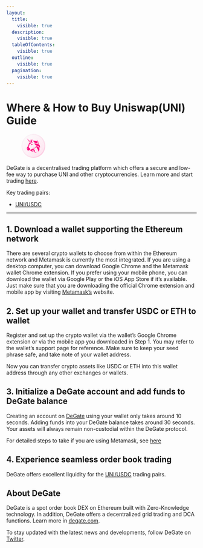 ```yaml
---
layout:
  title:
    visible: true
  description:
    visible: true
  tableOfContents:
    visible: true
  outline:
    visible: true
  pagination:
    visible: true
---
```


# Where & How to Buy Uniswap(UNI) Guide

<figure><img src="../.gitbook/assets/uni_0x1f9840a85d5af5bf1d1762f925bdaddc4201f984.png" alt="UNI" width="64" style="border-radius: 50%;"><figcaption></figcaption></figure>

DeGate is a decentralised trading platform which offers a secure and low-fee way to purchase UNI and other cryptocurrencies. Learn more and start trading [here](https://app.degate.com/trade/USDC/0x1f9840a85d5af5bf1d1762f925bdaddc4201f984?utm_source=howtobuy).&#x20;

Key trading pairs:

* [UNI/USDC](https://app.degate.com/trade/USDC/0x1f9840a85d5af5bf1d1762f925bdaddc4201f984?utm_source=howtobuy)

***

## 1. Download a wallet supporting the Ethereum network

There are several crypto wallets to choose from within the Ethereum network and Metamask is currently the most integrated. If you are using a desktop computer, you can download Google Chrome and the Metamask wallet Chrome extension. If you prefer using your mobile phone, you can download the wallet via Google Play or the iOS App Store if it’s available. Just make sure that you are downloading the official Chrome extension and mobile app by visiting [Metamask’s](https://metamask.io/) website.

## 2. Set up your wallet and transfer USDC or ETH to wallet

Register and set up the crypto wallet via the wallet’s Google Chrome extension or via the mobile app you downloaded in Step 1. You may refer to the wallet’s support page for reference. Make sure to keep your seed phrase safe, and take note of your wallet address.&#x20;

Now you can transfer crypto assets like USDC or ETH into this wallet address through any other exchanges or wallets.

## 3. Initialize a DeGate account and add funds to DeGate balance

Creating an account on [DeGate](https://app.degate.com/?utm_source=UNI_howtobuy) using your wallet only takes around 10 seconds. Adding funds into your DeGate balance takes around 30 seconds. Your assets will always remain non-custodial within the DeGate protocol.

For detailed steps to take if you are using Metamask, see [here](https://docs.degate.com/v/product_en/main-features/wallet-connectivity/metamask)

## 4. Experience seamless order book trading

DeGate offers excellent liquidity for the [UNI/USDC](https://app.degate.com/trade/USDC/0x1f9840a85d5af5bf1d1762f925bdaddc4201f984?utm_source=howtobuy) trading pairs.&#x20;

## About DeGate

DeGate is a spot order book DEX on Ethereum built with Zero-Knowledge technology. In addition, DeGate offers a decentralized grid trading and DCA functions.  Learn more in [degate.com](https://degate.com/?utm_source=UNI_howtobuy).

To stay updated with the latest news and developments, follow DeGate on [Twitter](https://twitter.com/degatedex).
